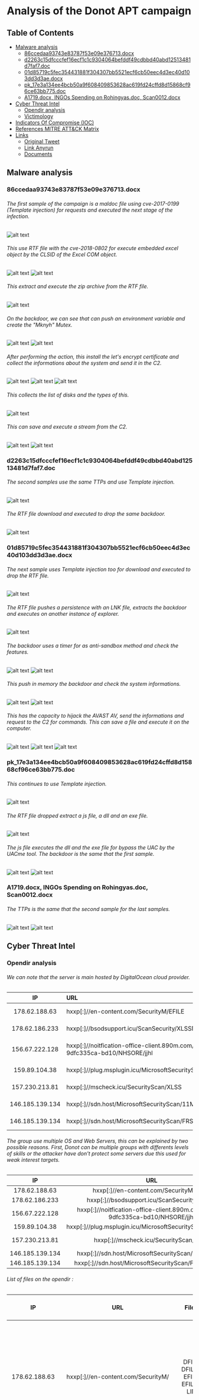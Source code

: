 # Analysis of the Donot APT campaign
## Table of Contents
* [Malware analysis](#Malware-analysis)
  + [86ccedaa93743e83787f53e09e376713.docx](#malware1)
  + [d2263c15dfcccfef16ecf1c1c9304064befddf49cdbbd40abd12513481d7faf7.doc](#malware2)
  + [01d85719c5fec354431881f304307bb5521ecf6cb50eec4d3ec40d103dd3d3ae.docx](#malware3)  
  + [pk_17e3a134ee4bcb50a9f608409853628ac619fd24cffd8d15868cf96ce63bb775.doc](#malware4) 
  + [A1719.docx, INGOs Spending on Rohingyas.doc, Scan0012.docx](#malware5)
* [Cyber Threat Intel](#Cyber-Threat-Intel)
  + [Opendir analysis](#opendir)
  + [Victimology](#Victimology)
* [Indicators Of Compromise (IOC)](#IOC)
* [References MITRE ATT&CK Matrix](#Ref-MITRE-ATTACK)
* [Links](#Links)
  + [Original Tweet](#Original-Tweet)
  + [Link Anyrun](#Links-Anyrun)
  + [Documents](#Documents)

## Malware analysis <a name="Malware-analysis"></a>
### 86ccedaa93743e83787f53e09e376713.docx <a name="malware1"></a>
###### The first sample of the campaign is a maldoc file using cve-2017-0199 (Template injection) for requests and executed the next stage of the infection.
![alt text](https://raw.githubusercontent.com/StrangerealIntel/CyberThreatIntel/master/Indian/APT/Donot/17-09-19/Images/1/InjTemp.PNG "")
###### This use RTF file with the cve-2018-0802 for execute embedded excel object by the CLSID of the Excel COM object.
![alt text](https://raw.githubusercontent.com/StrangerealIntel/CyberThreatIntel/master/Indian/APT/Donot/17-09-19/Images/1/RTFInfo.PNG "")
![alt text](https://raw.githubusercontent.com/StrangerealIntel/CyberThreatIntel/master/Indian/APT/Donot/17-09-19/Images/1/CLSID.png "")
###### This extract and execute the zip archive from the RTF file.
![alt text](https://raw.githubusercontent.com/StrangerealIntel/CyberThreatIntel/master/Indian/APT/Donot/17-09-19/Images/1/HexPK.PNG "")
###### On the backdoor, we can see that can push an environment variable and create the "Mknyh" Mutex.
![alt text](https://raw.githubusercontent.com/StrangerealIntel/CyberThreatIntel/master/Indian/APT/Donot/17-09-19/Images/1/EFILE-EnvVar.PNG "")
![alt text](https://raw.githubusercontent.com/StrangerealIntel/CyberThreatIntel/master/Indian/APT/Donot/17-09-19/Images/1/EFILE-Mutex.PNG "")
###### After performing the action, this install the let's encrypt certificate and collect the informations about the system and send it in the C2.
![alt text](https://raw.githubusercontent.com/StrangerealIntel/CyberThreatIntel/master/Indian/APT/Donot/17-09-19/Images/1/EFILE-Infos1.PNG "")
![alt text](https://raw.githubusercontent.com/StrangerealIntel/CyberThreatIntel/master/Indian/APT/Donot/17-09-19/Images/1/EFILE-Infos2.PNG "")
![alt text](https://raw.githubusercontent.com/StrangerealIntel/CyberThreatIntel/master/Indian/APT/Donot/17-09-19/Images/1/EFILE-Infos3.PNG "")
###### This collects the list of disks and the types of this.
![alt text](https://raw.githubusercontent.com/StrangerealIntel/CyberThreatIntel/master/Indian/APT/Donot/17-09-19/Images/1/EFILE-Disk1.png "")
###### This can save and execute a stream from the C2.
![alt text](https://raw.githubusercontent.com/StrangerealIntel/CyberThreatIntel/master/Indian/APT/Donot/17-09-19/Images/1/EFILE-Mod1.PNG "")
![alt text](https://raw.githubusercontent.com/StrangerealIntel/CyberThreatIntel/master/Indian/APT/Donot/17-09-19/Images/1/EFILE-Mod2.PNG "")

### d2263c15dfcccfef16ecf1c1c9304064befddf49cdbbd40abd12513481d7faf7.doc <a name="malware2"></a>
###### The second samples use the same TTPs and use Template injection.
![alt text](https://raw.githubusercontent.com/StrangerealIntel/CyberThreatIntel/master/Indian/APT/Donot/17-09-19/Images/2/Template.png "")
###### The RTF file download and executed to drop the same backdoor.
![alt text](https://raw.githubusercontent.com/StrangerealIntel/CyberThreatIntel/master/Indian/APT/Donot/17-09-19/Images/2/RTFInfo.png "")
### 01d85719c5fec354431881f304307bb5521ecf6cb50eec4d3ec40d103dd3d3ae.docx <a name="malware3"></a>
###### The next sample uses Template injection too for download and executed to drop the RTF file.
![alt text](https://raw.githubusercontent.com/StrangerealIntel/CyberThreatIntel/master/Indian/APT/Donot/17-09-19/Images/3/Inj.PNG "")
###### The RTF file pushes a persistence with an LNK file, extracts the backdoor and executes on another instance of explorer.
![alt text](https://raw.githubusercontent.com/StrangerealIntel/CyberThreatIntel/master/Indian/APT/Donot/17-09-19/Images/3/RTFInfo.PNG "")
###### The backdoor uses a timer for as anti-sandbox method and check the features.
![alt text](https://raw.githubusercontent.com/StrangerealIntel/CyberThreatIntel/master/Indian/APT/Donot/17-09-19/Images/3/Main.png "")
![alt text](https://raw.githubusercontent.com/StrangerealIntel/CyberThreatIntel/master/Indian/APT/Donot/17-09-19/Images/3/Anti-sandbox.PNG "")
###### This push in memory the backdoor and check the system informations.
![alt text](https://raw.githubusercontent.com/StrangerealIntel/CyberThreatIntel/master/Indian/APT/Donot/17-09-19/Images/3/VirtualProtect.PNG "")
![alt text](https://raw.githubusercontent.com/StrangerealIntel/CyberThreatIntel/master/Indian/APT/Donot/17-09-19/Images/3/Infos.PNG "")
###### This has the capacity to hijack the AVAST AV, send the informations and request to the C2 for commands. This can save a file and execute it on the computer.
![alt text](https://raw.githubusercontent.com/StrangerealIntel/CyberThreatIntel/master/Indian/APT/Donot/17-09-19/Images/3/Hijack.png "")
![alt text](https://raw.githubusercontent.com/StrangerealIntel/CyberThreatIntel/master/Indian/APT/Donot/17-09-19/Images/3/connect.PNG "")
![alt text](https://raw.githubusercontent.com/StrangerealIntel/CyberThreatIntel/master/Indian/APT/Donot/17-09-19/Images/3/WriteFile.PNG "")
### pk_17e3a134ee4bcb50a9f608409853628ac619fd24cffd8d15868cf96ce63bb775.doc <a name="malware4"></a>
###### This continues to use Template injection.
![alt text](https://raw.githubusercontent.com/StrangerealIntel/CyberThreatIntel/master/Indian/APT/Donot/17-09-19/Images/4/inj.PNG "")
###### The RTF file dropped extract a js file, a dll and an exe file.
![alt text](https://raw.githubusercontent.com/StrangerealIntel/CyberThreatIntel/master/Indian/APT/Donot/17-09-19/Images/4/rtfinfos.PNG "")
###### The js file executes the dll and the exe file for bypass the UAC by the UACme tool. The backdoor is the same that the first sample.
![alt text](https://raw.githubusercontent.com/StrangerealIntel/CyberThreatIntel/master/Indian/APT/Donot/17-09-19/Images/4/js.PNG "")
![alt text](https://raw.githubusercontent.com/StrangerealIntel/CyberThreatIntel/master/Indian/APT/Donot/17-09-19/Images/4/UAC.PNG "")
### A1719.docx, INGOs Spending on Rohingyas.doc, Scan0012.docx <a name="malware5"></a>
###### The TTPs is the same that the second sample for the last samples.
![alt text](https://raw.githubusercontent.com/StrangerealIntel/CyberThreatIntel/master/Indian/APT/Donot/17-09-19/Images/5/Inj.png "")
![alt text](https://raw.githubusercontent.com/StrangerealIntel/CyberThreatIntel/master/Indian/APT/Donot/17-09-19/Images/5/RTFinfos.png "")

## Cyber Threat Intel <a name="Cyber-Threat-Intel"></a>
### Opendir analysis <a name="opendir"></a>
###### We can note that the server is main hosted by DigitalOcean cloud provider.
|IP|URL|Opendir|ASN|Organization|Route|Coordinates|Country|
| :---------------: | :--------------- | :---------------: | :---------------: | :---------------: | :---------------: | :---------------: |:---------------: |
|178.62.188.63|hxxp[:]//en-content.com/SecurityM/EFILE|Yes|AS14061|DigitalOcean Amsterdam|178.62.128.0/18|52.3740,4.8897|Netherlands|
|178.62.186.233|hxxp[:]//bsodsupport.icu/ScanSecurity/XLSSN|Yes|AS14061|DigitalOcean Amsterdam|178.62.128.0/18|52.3740,4.8897|Netherlands|
|156.67.222.128|hxxp[:]//noitfication-office-client.890m.com/fcfdae-9dfc335ca-bd10/NHSORE/jjhl|No|AS47583|Hostinger International Limited|156.67.208.0/20|1.3667,103.8000|Singapore|
|159.89.104.38|hxxp[:]//plug.msplugin.icu/MicrosoftSecurityScan/DOCSDOC|No|AS14061|DigitalOcean, LLC|159.89.96.0/20|50.1155,8.6842|Germany|
|157.230.213.81|hxxp[:]//mscheck.icu/SecurityScan/XLSS|No|AS14061|DigitalOcean, LLC|157.230.208.0/20|40.8043,-74.0121|United States|
|146.185.139.134|hxxp[:]//sdn.host/MicrosoftSecurityScan/11MVEM1X|No|AS14061|DigitalOcean Amsterdam|146.185.128.0/19|52.3740,4.8897|Netherlands|
|146.185.139.134|hxxp[:]//sdn.host/MicrosoftSecurityScan/FRSI080222F|No|AS14061|DigitalOcean Amsterdam|146.185.128.0/19|52.3740,4.8897|Netherlands|
###### The group use multiple OS and Web Servers, this can be explained by two possible reasons. First, Donot can be multiple groups with differents levels of skills or the attacker have don't protect some servers due this used for weak interest targets.

|IP|URL|Opendir|Webserver|OS|
| :---------------: | :---------------: | :---------------: | :---------------: | :---------------: |
|178.62.188.63|hxxp[:]//en-content.com/SecurityM/EFILE|Yes|Apache|CentOS|
|178.62.186.233|hxxp[:]//bsodsupport.icu/ScanSecurity/XLSSN|Yes|Apache|CentOS|
|156.67.222.128|hxxp[:]//noitfication-office-client.890m.com/fcfdae-9dfc335ca-bd10/NHSORE/jjhl|No|LiteSpeed|CentOS|
|159.89.104.38|hxxp[:]//plug.msplugin.icu/MicrosoftSecurityScan/DOCSDOC|No|Apache|CentOS|
|157.230.213.81|hxxp[:]//mscheck.icu/SecurityScan/XLSS|No|Nginx ?|Ubuntu ?|
|146.185.139.134|hxxp[:]//sdn.host/MicrosoftSecurityScan/11MVEM1X|No|Nginx|Ubuntu|
|146.185.139.134|hxxp[:]//sdn.host/MicrosoftSecurityScan/FRSI080222F|No|Nginx|Ubuntu|
###### List of files on the opendir :
|IP|URL|Files|Date (Last modified)|Size|
| :---------------: | :---------------: | :---------------: | :---------------: |:---------------: |
|178.62.188.63|hxxp[:]//en-content.com/SecurityM/|DFILE<br>DFILE-<br>EFILE<br>EFILE-<br>LIN|2019-08-30 12:46<br>2019-08-29 12:05<br>2019-08-30 12:49<br>2019-08-29 12:19<br>2019-08-30 12:49|1.1M<br>1.1M<br>685K<br>685K<br>685K|
|178.62.186.233|hxxp[:]//bsodsupport.icu/ScanSecurity/|DOCS<br>DOCSN<br>DOCSN-1<br>XLSS<br>XLSSN<br>XLSSN-1|2019-08-16 08:17<br>2019-08-27 07:03<br>2019-08-22 08:52<br>2019-08-16 08:26<br>2019-08-28 06:39<br>2019-08-22 08:59|1.1M<br>1.1M<br>1.7M<br>697K<br>685K<br>885K|
###### We can confirm that the campaign have begin early August 2019 and reuse old tools.
![alt text](https://raw.githubusercontent.com/StrangerealIntel/CyberThreatIntel/master/Indian/APT/Donot/17-09-19/Images/date.png "")
### Victimology <a name="Victimology"></a>
###### The victimology is based only on the actual enemies of India since the early August and focus on China (reconciliation with Greece) for help Pakistan in Kashmir crisis, Pakistan (Kashmir crisis), Iran (telecom directory) possible allied for Pakistan, same thing for Saudi Arabia.
###### We can see a transfer order for Chinese people in Greek.
![alt text](https://raw.githubusercontent.com/StrangerealIntel/CyberThreatIntel/master/Indian/APT/Donot/17-09-19/Images/China.jpg "")
###### But the more interesting rest the Iran number directory, we can see that originally available on the Ministry of Foreign Affairs in Nepal.
![alt text](https://raw.githubusercontent.com/StrangerealIntel/CyberThreatIntel/master/Indian/APT/Donot/17-09-19/Images/Iran.png "")
![alt text](https://raw.githubusercontent.com/StrangerealIntel/CyberThreatIntel/master/Indian/APT/Donot/17-09-19/Images/Up.PNG "")
###### Now, we can observe that the content is removed from the website.
![alt text](https://raw.githubusercontent.com/StrangerealIntel/CyberThreatIntel/master/Indian/APT/Donot/17-09-19/Images/res.png "")
###### This rest possible to findable this in the cache.This can give a probable conclusion that Iran will be aware about the Donot operation against, or Nepal is aware about it.
![alt text](https://raw.githubusercontent.com/StrangerealIntel/CyberThreatIntel/master/Indian/APT/Donot/17-09-19/Images/back.png "")
###### This offers an idea when the group have found and reedit the pdf to word document for weaponizing it as opportunity to exploit.
###### This can note that a group in the Donot organization is charged to collect the opportunities to exploit. We can note too that the group reuse old operations and samples for theirs operations.
![alt text](https://raw.githubusercontent.com/StrangerealIntel/CyberThreatIntel/master/Indian/APT/Donot/17-09-19/Images/op.png "")

## Cyber kill chain <a name="Cyber-kill-chain"></a>
###### The process graph resume all the cyber kill chains used by the attacker.
![alt text](https://raw.githubusercontent.com/StrangerealIntel/CyberThreatIntel/master/Indian/APT/Donot/17-09-19/Images/cyber.png "")

## References MITRE ATT&CK Matrix <a name="Ref-MITRE-ATTACK"></a>
###### List of all the references with MITRE ATT&CK Matrix

|Enterprise tactics|Technics used|Ref URL|
| :---------------: |:-------------| :------------- |
||||
||||
||||

## Indicators Of Compromise (IOC) <a name="IOC"></a>

###### List of all the Indicators Of Compromise (IOC)

| Indicator     | Description|
| ------------- |:-------------:|
|86ccedaa93743e83787f53e09e376713.docx|36eb4d0e5f2435e6a01d10ac9e0b362e49de990ac841ba536f63d5be76e99794|
|d2263c15dfcccfef16ecf1c1c9304064befddf49cdbbd40abd12513481d7faf7.docx|d2263c15dfcccfef16ecf1c1c9304064befddf49cdbbd40abd12513481d7faf7|
|01d85719c5fec354431881f304307bb5521ecf6cb50eec4d3ec40d103dd3d3ae.docx|01d85719c5fec354431881f304307bb5521ecf6cb50eec4d3ec40d103dd3d3ae|
|pk_17e3a134ee4bcb50a9f608409853628ac619fd24cffd8d15868cf96ce63bb775|17e3a134ee4bcb50a9f608409853628ac619fd24cffd8d15868cf96ce63bb775|
|A1719.docx|6b5d8a52ca5c9e90339c6c0f574dd5f6c4aaa63c88cf974d8caf6e3690259c14|
|57ecda52cfb12afa08e84fe86cd61a95.zip|557cdd4332765a5d223693f5c1e605bae17464919fd57f9a62a86e33cb07be7e|
|Scan0012.docx|5a19a1df087e0cc12e554b04dc383fb50b7c4a926ac34611acb43ab3cc4404e9|
|kb8989476.rtf|51dfa1d8c62598b0d03f77faa57887dcdeb0075216c35f5018609fbcb82c8672|
|C:\Windows\Tasks\wordfile.exe|9a3061631ff634d8f573b36c885e41f8d4508c53f372c858b8b484b1f928b49f|
|wine.exe|bb5d713e81f782fc1bbd636eb97689e2010e71f4219ef80b90d979a6045b345a|
|C:\Windows\Tasks\A64.dll|894bd1b82b451fd08d8ac3a3d4e8e248bbc1c153c557aebdfeaa7e1ffafef4d6|
|C:\Windows\Tasks\Serviceflow.exe|ecbaac40bd504defe4f5eaba468e53de10e99f4dca5d05790d26e3ee4e5ce37f|
|C:\Windows\Tasks\sinter.exe|6584b9e3849142d9c479ca58a0098636b556220e76b1ae1376f56dbdb80feb56|
|EFILE|b64691a3fff3b17eb1a169180f470bf1ea36c7793fe36e93ba8aad55fe4a5a83|
|DFILE|746b2a03a6413f97b66fc96c3e12204488f13f0c4b2255bee427b54291a9a639|
|DFILE-|ddc7d7cdc8ceb6a9c5cc776ccd7916cd4c16612aa54c5e0a9827303c6ab38eef|
|EFILE-|ed4a1c94b4e3b813ac352446aded7a7bbe1698cba436451a7d54b0bc55bf5b52|
|DOCS|322f48a07af27b22f9cd29f14abe390349262ac9db901759b03553fe0d71446e|
|DOCSN|c0a23116c1c7ced59ff8eae5ee96a48d436dd2e5b435a291003889d2ed9489e1|
|DOCSN-1|0ed911e6d672e8a830d13b2f62a06a74dd7bfff82a31cc8a5c169f2689c4255b|
|XLSS|365b35cff4e0314c6fa2bb5cd66d6040efba93b5857d5536bd6fea4d871afe33|
|XLSSN|cea33a195f791bb5db28d53b3a81dd407e107aa33a913475d07080df6167e7c6|
|XLSSN-1|f345c969b58aeda8e78743db529f3a0ff81ba227880bd90d46e47bf9a37b932b|
|en-content.com|Domain requested|
|bsodsupport.icu|Domain requested|
|cloud-storage-service.com|Domain requested|
|office360-pub.16mb.com|Domain requested|
|noitfication-office-client.890m.com|Domain requested|
|plug.msplugin.icu|Domain requested|
|mscheck.icu|Domain requested|
|sdn.host|Domain requested|	
|178.62.186.233|IP requested|
|178.62.188.63|IP requested|
|156.67.222.128|IP requested|
|159.89.104.38|IP requested|
|157.230.213.81|IP requested|
|146.185.139.134|IP requested|	
|hxxp[:]//en-content.com/SecurityM/EFILE|HTTP/HTTPS requests|
|hxxp[:]//en-content.com/SecurityM/DFILE|HTTP/HTTPS requests|
|hxxp[:]//en-content.com/SecurityM/DFILE-|HTTP/HTTPS requests|
|hxxp[:]//en-content.com/SecurityM/EFILE-|HTTP/HTTPS requests|
|hxxp[:]//en-content.com/SecurityM/LIN|HTTP/HTTPS requests|
|hxxp[:]//bsodsupport.icu/ScanSecurity/DOCS|HTTP/HTTPS requests|
|hxxp[:]//bsodsupport.icu/ScanSecurity/DOCSN|HTTP/HTTPS requests|
|hxxp[:]//bsodsupport.icu/ScanSecurity/DOCSN-1|HTTP/HTTPS requests|
|hxxp[:]//bsodsupport.icu/ScanSecurity/XLSS|HTTP/HTTPS requests|
|hxxp[:]//bsodsupport.icu/ScanSecurity/XLSSN|HTTP/HTTPS requests|
|hxxp[:]//bsodsupport.icu/ScanSecurity/XLSSN-1|HTTP/HTTPS requests|
|hxxp[:]//cloud-storage-service.com/pub/officex32x64/kb8989476|HTTP/HTTPS requests|
|hxxp[:]//noitfication-office-client.890m.com/fcfdae-9dfc335ca-bd10/NHSORE/jjhl|HTTP/HTTPS requests|
|hxxp[:]//plug.msplugin.icu/MicrosoftSecurityScan/DOCSDOC|HTTP/HTTPS requests|
|hxxp[:]//mscheck.icu/SecurityScan/XLSS|HTTP/HTTPS requests|
|hxxp[:]//sdn.host/MicrosoftSecurityScan/11MVEM1X|HTTP/HTTPS requests|
|hxxp[:]//sdn.host/MicrosoftSecurityScan/FRSI080222F|HTTP/HTTPS requests|
|support.worldupdate.live|Doamin C2|
|account-support.site|Doamin C2|
|skillsnew.top|Doamin C2|
|mystrylust.pw|Doamin C2|
|216.170.126.139|IP C2|
|46.105.40.12|IP C2|
|82.196.7.221|IP C2|
|37.139.28.208|IP C2|
###### This can be exported as JSON format [Export in JSON](https://raw.githubusercontent.com/StrangerealIntel/CyberThreatIntel/master/Indian/APT/Donot/17-09-19/IOC_Donot_25-09-19.json)	

## Links <a name="Links"></a>
###### Original tweet: [https://twitter.com/Timele9527/status/1173431630171492352](https://twitter.com/Timele9527/status/1173431630171492352) <a name="Original-Tweet"></a>
###### Links Anyrun: <a name="Links-Anyrun"></a>
###### Samples :
* [86ccedaa93743e83787f53e09e376713.docx](https://app.any.run/tasks/0df3deaf-e8e9-4b23-8b64-fed49b85811f)
* [d2263c15dfcccfef16ecf1c1c9304064befddf49cdbbd40abd12513481d7faf7.doc](https://app.any.run/tasks/63251738-19fb-4155-ae23-0a8d4d780682)
* [01d85719c5fec354431881f304307bb5521ecf6cb50eec4d3ec40d103dd3d3ae.docx](https://app.any.run/tasks/43bb63ce-4c78-4c1c-ae1d-a85b0106d983)
* [17e3a134ee4bcb50a9f608409853628ac619fd24cffd8d15868cf96ce63bb775.doc](https://app.any.run/tasks/e194a69c-9e4e-4c7b-9e73-f6b144af95e1)
* [A1719.docx](https://app.any.run/tasks/524aff0c-2f82-4f03-8ad0-16928adcf1f2)
* [INGOs Spending on Rohingyas.doc](https://app.any.run/tasks/411a27d8-9b47-4f87-bd06-35d813ab1457)
* [Scan0012.docx](https://app.any.run/tasks/f3397ba6-f8a0-46c5-b40f-f91bdfddc5db)
###### Opendir:
* [SecurityM Opendir](https://app.any.run/tasks/793250a3-e767-47a8-9042-fce7c89a0471)
* [ScanSecurity Opendir](https://app.any.run/tasks/ae0325de-4aa2-40f0-8b17-1ca540cf2b9f)
###### Documents: <a name="Documents"></a>
* [UACme](https://github.com/hfiref0x/UACME)
